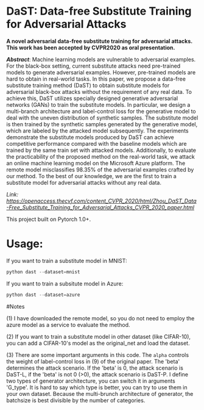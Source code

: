 # DaST: Data-free Substitute Training for Adversarial Attacks
**A novel adversarial data-free substitute training for adversarial attacks.
This work has been accepted by CVPR2020 as oral presentation.**

***Abstract***: Machine learning models are vulnerable to adversarial examples. For the black-box setting, current substitute attacks need pre-trained models to generate adversarial examples. However, pre-trained models are hard to obtain in real-world tasks. In this paper, we propose a data-free substitute training method (DaST) to obtain substitute models for adversarial black-box attacks without the requirement of any real data. To achieve this, DaST utilizes specially designed generative adversarial networks (GANs) to train the substitute models. In particular, we design a multi-branch architecture and label-control loss for the generative model to deal with the uneven distribution of synthetic samples. The substitute model is then trained by the synthetic samples generated by the generative model, which are labeled by the attacked model subsequently. The experiments demonstrate the substitute models produced by DaST can achieve competitive performance compared with the baseline models which are trained by the same train set with attacked models. Additionally, to evaluate the practicability of the proposed method on the real-world task, we attack an online machine learning model on the Microsoft Azure platform. The remote model misclassifies 98.35% of the adversarial examples crafted by our method. To the best of our knowledge, we are the first to train a substitute model for adversarial attacks without any real data.

*Link: https://openaccess.thecvf.com/content_CVPR_2020/html/Zhou_DaST_Data-Free_Substitute_Training_for_Adversarial_Attacks_CVPR_2020_paper.html*

This project built on Pytorch 1.0+.

# Usage:

If you want to train a substitute model in MNIST:

```python
python dast --dataset=mnist
```

If you want to train a subsitute model in Azure:
```python
python dast --dataset=azure
```
#Notes

(1) I have downloaded the remote model, so you do not need to employ the azure model as a service to evaluate the method.

(2) If you want to train a substitute model in other dataset (like CIFAR-10), you can add a CIFAR-10's model as the original_net and load the dataset. 

(3) There are some important arguments in this code. The `alpha` controls the weight of label-control loss in (9) of the original paper. The 'beta' determines the attack scenario. If the 'beta' is 0, the attack scenario is DaST-L, if the 'beta' is not 0 (>0), the attack scenario is DaST-P. I define two types of generator architecture, you can switch it in arguments 'G_type'. It is hard to say which type is better, you can try to use them in your own dataset. Because the multi-brunch architecture of generator, the batchsize is best divisible by the number of categories. 
